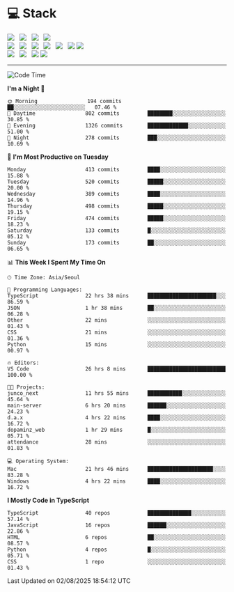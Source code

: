 <h1>💻 Stack</h1>
<div>
 <!-- badge : https://shields.io/ -->
 <!-- icon : https://simpleicons.org/?q=Get -->
 <img src="https://img.shields.io/badge/HTML5-e74c3c?style=flat-square&logo=HTML5&logoColor=white"/> &nbsp 
 <img src="https://img.shields.io/badge/CSS3-0A84FF?style=flat-square&logo=CSS3&logoColor=white"/> &nbsp 
 <img src="https://img.shields.io/badge/JavaScript-FFCD11?style=flat-square&logo=JavaScript&logoColor=white"/> &nbsp 
 <img src="https://img.shields.io/badge/TypeScript-3075C0?style=flat-square&logo=TypeScript&logoColor=white"/>
 <br/>
 <img src="https://img.shields.io/badge/Next-000000?style=flat-square&logo=nextdotjs&logoColor=white"/> &nbsp 
 <img src="https://img.shields.io/badge/React-00BCF6?style=flat-square&logo=React&logoColor=white"/> &nbsp 
 <img src="https://img.shields.io/badge/Redux-764ABC?style=flat-square&logo=Redux&logoColor=white"/> &nbsp
 <img src="https://img.shields.io/badge/Recoil-3578E5?style=flat-square&logo=recoil&logoColor=white"/> &nbsp
 <img src="https://img.shields.io/badge/React-Query-FF4154?style=flat-square&logo=reactquery&logoColor=white"/> &nbsp 
 <img src="https://img.shields.io/badge/styled%2Dcomponents-DB7093?style=flat-square&logo=styled%2Dcomponents&logoColor=white"/>
 <img src="https://img.shields.io/badge/CSS Modules-000000?style=flat-square&logo=CSS Modules&logoColor=white"/> &nbsp 
 <br/>
 <img src="https://img.shields.io/badge/Node-339933?style=flat-square&logo=Node.js&logoColor=white"/> &nbsp 
 <img src="https://img.shields.io/badge/Express-000000?style=flat-square&logo=Express&logoColor=white"/> &nbsp 
 <img src="https://img.shields.io/badge/MongoDB-47A248?style=flat-square&logo=MongoDB&logoColor=white"/>
 <img src="https://img.shields.io/badge/MariaDB-003545?style=flat-square&logo=mariadb&logoColor=white"/>
</div>

<hr>

<!--START_SECTION:waka-->
![Code Time](http://img.shields.io/badge/Code%20Time-2%2C710%20hrs%2023%20mins-blue)

**I'm a Night 🦉** 

```text
🌞 Morning                194 commits         ██░░░░░░░░░░░░░░░░░░░░░░░   07.46 % 
🌆 Daytime                802 commits         ████████░░░░░░░░░░░░░░░░░   30.85 % 
🌃 Evening                1326 commits        █████████████░░░░░░░░░░░░   51.00 % 
🌙 Night                  278 commits         ███░░░░░░░░░░░░░░░░░░░░░░   10.69 % 
```
📅 **I'm Most Productive on Tuesday** 

```text
Monday                   413 commits         ████░░░░░░░░░░░░░░░░░░░░░   15.88 % 
Tuesday                  520 commits         █████░░░░░░░░░░░░░░░░░░░░   20.00 % 
Wednesday                389 commits         ████░░░░░░░░░░░░░░░░░░░░░   14.96 % 
Thursday                 498 commits         █████░░░░░░░░░░░░░░░░░░░░   19.15 % 
Friday                   474 commits         █████░░░░░░░░░░░░░░░░░░░░   18.23 % 
Saturday                 133 commits         █░░░░░░░░░░░░░░░░░░░░░░░░   05.12 % 
Sunday                   173 commits         ██░░░░░░░░░░░░░░░░░░░░░░░   06.65 % 
```


📊 **This Week I Spent My Time On** 

```text
🕑︎ Time Zone: Asia/Seoul

💬 Programming Languages: 
TypeScript               22 hrs 38 mins      ██████████████████████░░░   86.59 % 
JSON                     1 hr 38 mins        ██░░░░░░░░░░░░░░░░░░░░░░░   06.28 % 
Other                    22 mins             ░░░░░░░░░░░░░░░░░░░░░░░░░   01.43 % 
CSS                      21 mins             ░░░░░░░░░░░░░░░░░░░░░░░░░   01.36 % 
Python                   15 mins             ░░░░░░░░░░░░░░░░░░░░░░░░░   00.97 % 

🔥 Editors: 
VS Code                  26 hrs 8 mins       █████████████████████████   100.00 % 

🐱‍💻 Projects: 
junco_next               11 hrs 55 mins      ███████████░░░░░░░░░░░░░░   45.64 % 
main-server              6 hrs 20 mins       ██████░░░░░░░░░░░░░░░░░░░   24.23 % 
d.a.x                    4 hrs 22 mins       ████░░░░░░░░░░░░░░░░░░░░░   16.72 % 
dopaminz_web             1 hr 29 mins        █░░░░░░░░░░░░░░░░░░░░░░░░   05.71 % 
attendance               28 mins             ░░░░░░░░░░░░░░░░░░░░░░░░░   01.83 % 

💻 Operating System: 
Mac                      21 hrs 46 mins      █████████████████████░░░░   83.28 % 
Windows                  4 hrs 22 mins       ████░░░░░░░░░░░░░░░░░░░░░   16.72 % 
```

**I Mostly Code in TypeScript** 

```text
TypeScript               40 repos            ██████████████░░░░░░░░░░░   57.14 % 
JavaScript               16 repos            ██████░░░░░░░░░░░░░░░░░░░   22.86 % 
HTML                     6 repos             ██░░░░░░░░░░░░░░░░░░░░░░░   08.57 % 
Python                   4 repos             █░░░░░░░░░░░░░░░░░░░░░░░░   05.71 % 
CSS                      1 repo              ░░░░░░░░░░░░░░░░░░░░░░░░░   01.43 % 
```




 Last Updated on 02/08/2025 18:54:12 UTC
<!--END_SECTION:waka-->
